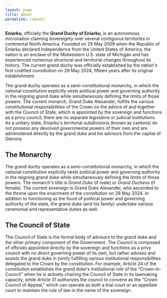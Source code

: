 ```yaml
---
layout: page
title: About
permalink: /about/
---
```


**Eniarku**, officially the **Grand Duchy of Eniarku**, is an autonomous micronation claiming sovereignty over several contiguous territories in continental North America. Founded on 29 May 2009 when the Republic of Eniarku declared independence from the United States of America, the nation is an enclave of the Midwestern U.S. state of Michigan and has experienced numerous structural and territorial changes throughout its history. The current grand duchy was officially established by the nation's first codified constitution on 29 May 2024, fifteen years after its original establishment.

The grand duchy operates as a semi-constitutional monarchy, in which the national constitution explicitly vests political power and governing authority in the reigning grand duke while simultaneously defining the limits of those powers. The current monarch, Grand Duke Alexander, fulfills the various constitutional responsibilities of the Crown on the advice of and together with the Council of State, which is appointed by the sovereign and functions as a privy council; there are no separate legislative or judicial institutions. As a unitary state, Eniarku's territorial subdivisions (known as cantons) do not possess any devolved governmental powers of their own and are administered directly by the grand duke and his advisors from the capital of Glenora.


## The Monarchy

The grand duchy operates as a semi-constitutional monarchy, in which the national constitution explicitly vests political power and governing authority in the reigning grand duke while simultaneously defining the limits of those powers. The monarch's title is *Grand Duke* (if male) or *Grand Duchess* (if female). The current sovereign is Grand Duke Alexander, who ascended to the throne upon the enactment of the constitution on 29 May 2024. In addition to functioning as the fount of political power and governing authority of the state, the grand duke (and his family) undertake various ceremonial and representative duties as well.


## The Council of State

The Council of State is the formal body of advisors to the grand duke and the other primary component of the Government. The Council is composed of officials appointed directly by the sovereign and functions as a privy council with no direct governing power of its own, but rather advises and assists the grand duke in jointly fulfilling various institutional responsibilities delegated to the Crown by the constitution. For example, Article 24 of the constitution establishes the grand duke's institutional role of the "Crown-in-Council" when he is actively chairing the Council of State in its lawmaking capacity, while Article 31 authorizes the council to convene as the "Crown Council of Appeal," which can operate as both a trial court or an appellate court to maintain the rule of law in the name of the sovereign.